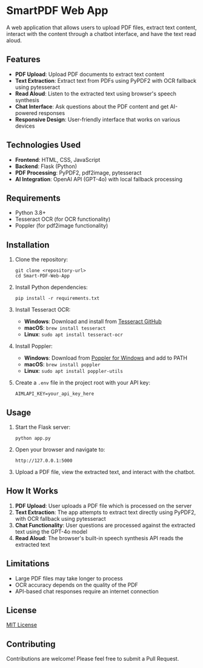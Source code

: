 # SmartPDF Web App

A web application that allows users to upload PDF files, extract text content, interact with the content through a chatbot interface, and have the text read aloud.

## Features

- **PDF Upload**: Upload PDF documents to extract text content
- **Text Extraction**: Extract text from PDFs using PyPDF2 with OCR fallback using pytesseract
- **Read Aloud**: Listen to the extracted text using browser's speech synthesis
- **Chat Interface**: Ask questions about the PDF content and get AI-powered responses
- **Responsive Design**: User-friendly interface that works on various devices

## Technologies Used

- **Frontend**: HTML, CSS, JavaScript
- **Backend**: Flask (Python)
- **PDF Processing**: PyPDF2, pdf2image, pytesseract
- **AI Integration**: OpenAI API (GPT-4o) with local fallback processing

## Requirements

- Python 3.8+
- Tesseract OCR (for OCR functionality)
- Poppler (for pdf2image functionality)

## Installation

1. Clone the repository:
   ```
   git clone <repository-url>
   cd Smart-PDF-Web-App
   ```

2. Install Python dependencies:
   ```
   pip install -r requirements.txt
   ```

3. Install Tesseract OCR:
   - **Windows**: Download and install from [Tesseract GitHub](https://github.com/UB-Mannheim/tesseract/wiki)
   - **macOS**: `brew install tesseract`
   - **Linux**: `sudo apt install tesseract-ocr`

4. Install Poppler:
   - **Windows**: Download from [Poppler for Windows](http://blog.alivate.com.au/poppler-windows/) and add to PATH
   - **macOS**: `brew install poppler`
   - **Linux**: `sudo apt install poppler-utils`

5. Create a `.env` file in the project root with your API key:
   ```
   AIMLAPI_KEY=your_api_key_here
   ```

## Usage

1. Start the Flask server:
   ```
   python app.py
   ```

2. Open your browser and navigate to:
   ```
   http://127.0.0.1:5000
   ```

3. Upload a PDF file, view the extracted text, and interact with the chatbot.

## How It Works

1. **PDF Upload**: User uploads a PDF file which is processed on the server
2. **Text Extraction**: The app attempts to extract text directly using PyPDF2, with OCR fallback using pytesseract
3. **Chat Functionality**: User questions are processed against the extracted text using the GPT-4o model
4. **Read Aloud**: The browser's built-in speech synthesis API reads the extracted text

## Limitations

- Large PDF files may take longer to process
- OCR accuracy depends on the quality of the PDF
- API-based chat responses require an internet connection

## License

[MIT License](LICENSE)

## Contributing

Contributions are welcome! Please feel free to submit a Pull Request.